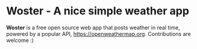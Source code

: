 # Woster - A nice simple weather app

**Woster** is a free open source web app that posts weather in real time, powered by a popular API, https://openweathermap.org.
Contributions are welcome :)
